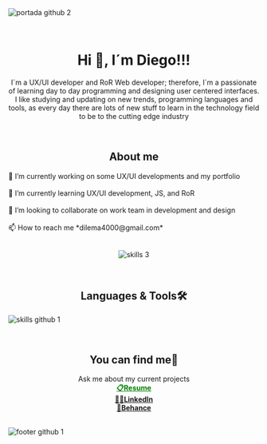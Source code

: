 </br></br>
![portada github 2](https://github.com/DIGORACCOON4279/DIGORACCOON4279/assets/88150970/b9a84d56-5350-436d-9c01-a030581be6e8)

</br>
<div aling="center">
    <h1 align="center"><b>Hi 👋, I´m Diego!!!</b></h1>
<p align="center">I´m a UX/UI developer and RoR Web developer; therefore,  I´m a passionate of learning day to day programming and designing user centered interfaces. I like studying and updating on new trends, programming languages and tools, as every day there are lots of new stuff to learn in the technology field to be to the cutting edge industry</p>
</div>
</br>

<div align="center">
    <h2><b>About me</b></h2>
    <div align="left">
        🔭 I’m currently working on some UX/UI developments and my portfolio </br></br>
        🌱 I’m currently learning UX/UI development, JS, and RoR </br></br>
        👯 I’m looking to collaborate on work team in development and design </br></br>
        📫 How to reach me *dilema4000@gmail.com*
    </div>
    
</br>

![skills 3](https://github.com/DIGORACCOON4279/DIGORACCOON4279/assets/88150970/769838a9-9c84-47e6-9765-499f49ba1dc7)

</div>

</br>

<h2 align="center"><b>Languages & Tools🛠</b></h2>

![skills github 1](https://github.com/DIGORACCOON4279/DIGORACCOON4279/assets/88150970/ad1e5ce1-c493-44b8-bea1-49eeccf9be01)

</br>

<div align="center">
    <h2><b>You can find me📱</b></h2>
        Ask me about my current projects   </br>
        <a style="color:green;" href="https://www.canva.com/design/DAEsDw2MN44/Qz8u92eqiV8Tdmnq5npKqg/view?website#1:resume-english">
            <b>📋Resume</b>
        </a> </br>
        <a href="https://www.linkedin.com/in/diegomarinmora/">
            <b>👨‍🎓LinkedIn</b>
        </a> </br>
        <a href="https://www.behance.net/diegomarin21">
             <b>🎨Behance</b>
         </a>
 </div>
 
</br>  

![footer github 1](https://github.com/DIGORACCOON4279/DIGORACCOON4279/assets/88150970/34713c3e-9213-4309-80c0-7130733973f2)
